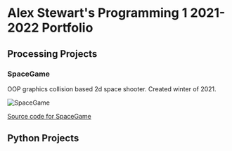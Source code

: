 # Alex Stewart's Programming 1 2021-2022 Portfolio

## Processing Projects

### SpaceGame
OOP graphics collision based 2d space shooter. Created winter of 2021.

![SpaceGame]()

[Source code for SpaceGame]()

## Python Projects

